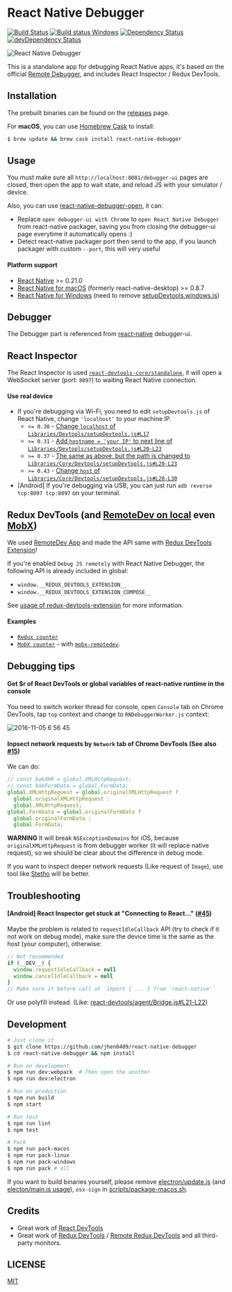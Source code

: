# React Native Debugger

[![Build Status](https://travis-ci.org/jhen0409/react-native-debugger.svg?branch=master)](https://travis-ci.org/jhen0409/react-native-debugger) [![Build status Windows](https://ci.appveyor.com/api/projects/status/botj7b3pj4hth6tn?svg=true)](https://ci.appveyor.com/project/jhen0409/react-native-debugger) [![Dependency Status](https://david-dm.org/jhen0409/react-native-debugger.svg)](https://david-dm.org/jhen0409/react-native-debugger) [![devDependency Status](https://david-dm.org/jhen0409/react-native-debugger/dev-status.svg)](https://david-dm.org/jhen0409/react-native-debugger?type=dev)

![React Native Debugger](https://cloud.githubusercontent.com/assets/3001525/15636231/9e47d322-262a-11e6-8326-9a05fc73adec.png)

This is a standalone app for debugging React Native apps, it's based on the official [Remote Debugger](https://facebook.github.io/react-native/docs/debugging.html#chrome-developer-tools), and includes React Inspector / Redux DevTools.

## Installation

The prebuilt binaries can be found on the [releases](https://github.com/jhen0409/react-native-debugger/releases) page.

For __macOS__, you can use [Homebrew Cask](http://caskroom.io) to install:

```bash
$ brew update && brew cask install react-native-debugger
```

## Usage

You must make sure all `http://localhost:8081/debugger-ui` pages are closed, then open the app to wait state, and reload JS with your simulator / device.

Also, you can use [react-native-debugger-open](https://github.com/jhen0409/react-native-debugger/blob/master/patch), it can:

* Replace `open debugger-ui with Chrome` to `open React Native Debugger` from react-native packager, saving you from closing the debugger-ui page everytime it automatically opens :)
* Detect react-native packager port then send to the app, if you launch packager with custom `--port`, this will very useful

#### Platform support

* [React Native](https://github.com/facebook/react-native) >= 0.21.0
* [React Native for macOS](https://github.com/ptmt/react-native-desktop) (formerly react-native-desktop) >= 0.8.7
* [React Native for Windows](https://github.com/ReactWindows/react-native-windows/blob/master/Libraries/Devtools/setupDevtools.windows.js) (need to remove [setupDevtools.windows.js](https://github.com/ReactWindows/react-native-windows/blob/master/Libraries/Devtools/setupDevtools.windows.js))

## Debugger

The Debugger part is referenced from [react-native](https://github.com/facebook/react-native/blob/master/local-cli/server/util/) debugger-ui.

## React Inspector

The React Inspector is used [`react-devtools-core/standalone`](https://github.com/facebook/react-devtools/tree/master/packages/react-devtools-core#requirereact-devtools-corestandalone), it will open a WebSocket server (port: `8097`) to waiting React Native connection.

#### Use real device

* If you're debugging via Wi-Fi, you need to edit `setupDevtools.js` of React Native, change `'localhost'` to your machine IP.
  - `<= 0.30` - [Change `localhost` of `Libraries/Devtools/setupDevtools.js#L17`](https://github.com/facebook/react-native/blob/bd60d828c5fc9cb066e5f647c87ecd6f70cb63a5/Libraries/Devtools/setupDevtools.js#L17)
  - `>= 0.31` - [Add `hostname = 'your IP'` to next line of `Libraries/Devtools/setupDevtools.js#L20-L23`](https://github.com/facebook/react-native/blob/46417dd26a4ab247d59ad147fdfe1655cb23edf9/Libraries/Devtools/setupDevtools.js#L20-L23)
  - `>= 0.37` - [The same as above, but the path is changed to `Libraries/Core/Devtools/setupDevtools.js#L20-L23`](https://github.com/facebook/react-native/blob/292cc82d0ebc437a6f1cdd2e972b3917b7ee05a4/Libraries/Core/Devtools/setupDevtools.js#L20-L23)
  - `>= 0.43` - [Change `host` of `Libraries/Core/Devtools/setupDevtools.js#L28-L30`](https://github.com/facebook/react-native/blob/0.43-stable/Libraries/Core/Devtools/setupDevtools.js)
* [Android] If you're debugging via USB, you can just run `adb reverse tcp:8097 tcp:8097` on your terminal.

## Redux DevTools (and [RemoteDev on local](https://github.com/zalmoxisus/remotedev) even [MobX](https://github.com/zalmoxisus/mobx-remotedev))

We used [RemoteDev App](https://github.com/zalmoxisus/remotedev-app) and made the API same with [Redux DevTools Extension](https://github.com/zalmoxisus/redux-devtools-extension)!

If you're enabled `Debug JS remotely` with React Native Debugger, the following API is already included in global:

* `window.__REDUX_DEVTOOLS_EXTENSION__`
* `window.__REDUX_DEVTOOLS_EXTENSION_COMPOSE__`

See [usage of redux-devtools-extension](https://github.com/zalmoxisus/redux-devtools-extension#usage) for more information.

#### Examples

* [`Redux counter`](https://github.com/jhen0409/react-native-debugger-redux-example)
* [`MobX counter`](https://github.com/jhen0409/react-native-debugger-mobx-example) - with [`mobx-remotedev`](https://github.com/zalmoxisus/mobx-remotedev).

## Debugging tips

#### Get $r of React DevTools or global variables of react-native runtime in the console

You need to switch worker thread for console, open `Console` tab on Chrome DevTools, tap `top` context and change to `RNDebuggerWorker.js` context:

![2016-11-05 6 56 45](https://cloud.githubusercontent.com/assets/3001525/20025024/7edce770-a325-11e6-9e77-618c7ba04123.png)

#### Inpsect network requests by `Network` tab of Chrome DevTools (See also [#15](https://github.com/jhen0409/react-native-debugger/issues/15))

We can do:

```js
// const bakXHR = global.XMLHttpRequest;
// const bakFormData = global.FormData;
global.XMLHttpRequest = global.originalXMLHttpRequest ?
  global.originalXMLHttpRequest :
  global.XMLHttpRequest;
global.FormData = global.originalFormData ?
  global.originalFormData :
  global.FormData;
```

__WARNING__ It will break `NSExceptionDomains` for iOS, because `originalXMLHttpRequest` is from debugger worker (it will replace native request), so we should be clear about the difference in debug mode.

If you want to inspect deeper network requests (Like request of `Image`), use tool like [Stetho](https://facebook.github.io/stetho) will be better.

## Troubleshooting

#### [Android] React Inspector get stuck at "Connecting to React…" ([#45](https://github.com/jhen0409/react-native-debugger/issues/45))

Maybe the problem is related to `requestIdleCallback` API (try to check if it not work on debug mode), make sure the device time is the same as the host (your computer), otherwise:

```js
// Not recommended
if (__DEV__) {
  window.requestIdleCallback = null
  window.cancelIdleCallback = null
}
// Make sure it before call at `import { ... } from 'react-native'`
```

Or use polyfill instead. (Like: [react-devtools/agent/Bridge.js#L21-L22](https://github.com/facebook/react-devtools/blob/master/agent/Bridge.js#L21-L22))

## Development

```bash
# Just clone it
$ git clone https://github.com/jhen0409/react-native-debugger
$ cd react-native-debugger && npm install

# Run on development
$ npm run dev:webpack  # Then open the another
$ npm run dev:electron

# Run on production
$ npm run build
$ npm start

# Run test
$ npm run lint
$ npm test

# Pack
$ npm run pack-macos
$ npm run pack-linux
$ npm run pack-windows
$ npm run pack # all
```

If you want to build binaries yourself, please remove [electron/update.js](electron/update.js) (and [electon/main.js usage](electon/main.js)), `osx-sign` in [scripts/package-macos.sh](scripts/package-macos.sh).

## Credits

* Great work of [React DevTools](https://github.com/facebook/react-devtools)
* Great work of [Redux DevTools](https://github.com/gaearon/redux-devtools) / [Remote Redux DevTools](https://github.com/zalmoxisus/remote-redux-devtools) and all third-party monitors.

## LICENSE

[MIT](LICENSE.md)
